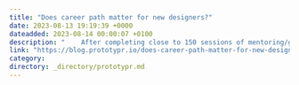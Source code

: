 ```yaml
---
title: "Does career path matter for new designers?"
date: 2023-08-13 19:19:39 +0000
dateadded: 2023-08-14 00:00:07 +0100
description: "    After completing close to 150 sessions of mentoring/getting mentored, I had so much learning and realizations, that I thought would be…  Continue reading on Prototypr »  "
link: "https://blog.prototypr.io/does-career-path-matter-for-new-designers-50ef41397e85?source=rss----eb297ea1161a---4"
category:
directory: _directory/prototypr.md
---
```

